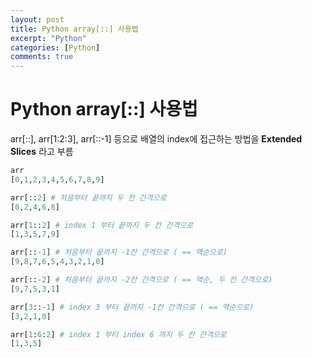 ```yaml
---
layout: post
title: Python array[::] 사용법
excerpt: "Python"
categories: [Python]
comments: true
---
```


# Python array[::] 사용법



arr[::], arr[1:2:3], arr[::-1] 등으로 배열의 index에 접근하는 방법을 **Extended Slices** 라고 부름



```python 
arr 
[0,1,2,3,4,5,6,7,8,9] 

arr[::2] # 처음부터 끝까지 두 칸 간격으로
[0,2,4,6,8]

arr[1::2] # index 1 부터 끝까지 두 칸 간격으로 
[1,3,5,7,9] 

arr[::-1] # 처음부터 끝까지 -1칸 간격으로 ( == 역순으로) 
[9,8,7,6,5,4,3,2,1,0] 

arr[::-2] # 처음부터 끝까지 -2칸 간격으로 ( == 역순, 두 칸 간격으로)
[9,7,5,3,1] 

arr[3::-1] # index 3 부터 끝까지 -1칸 간격으로 ( == 역순으로)
[3,2,1,0] 

arr[1:6:2] # index 1 부터 index 6 까지 두 칸 간격으로
[1,3,5]


```

